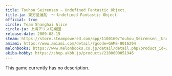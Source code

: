 ```yaml
---
title: Touhou Seirensen ~ Undefined Fantastic Object.
title-ja: 東方星蓮船　～ Undefined Fantastic Object.
official: true
circle: Team Shanghai Alice
circle-ja: 上海アリス幻樂団
release-date: 2009-08-15
steam: https://store.steampowered.com/app/1100160/Touhou_Seirensen__Undefined_Fantastic_Object/
amiami: https://www.amiami.com/detail/?gcode=GAME-0016204
melonbooks: https://www.melonbooks.co.jp/detail/detail.php?product_id=31951
akiba-hobby: https://shop.akbh.jp/products/2100000051946
---
```

This game currently has no description.